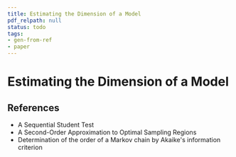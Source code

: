 ```yaml
---
title: Estimating the Dimension of a Model
pdf_relpath: null
status: todo
tags:
- gen-from-ref
- paper
---
```


# Estimating the Dimension of a Model

## References

- A Sequential Student Test
- A Second-Order Approximation to Optimal Sampling Regions
- Determination of the order of a Markov chain by Akaike's information criterion
